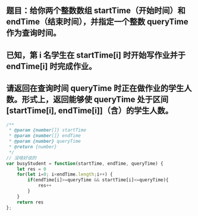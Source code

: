## 题目：给你两个整数数组 startTime（开始时间）和 endTime（结束时间），并指定一个整数 queryTime 作为查询时间。

## 已知，第 i 名学生在 startTime[i] 时开始写作业并于 endTime[i] 时完成作业。

## 请返回在查询时间 queryTime 时正在做作业的学生人数。形式上，返回能够使 queryTime 处于区间 [startTime[i], endTime[i]]（含）的学生人数。

```js
/**
 * @param {number[]} startTime
 * @param {number[]} endTime
 * @param {number} queryTime
 * @return {number}
 */
// 没啥好说的
var busyStudent = function(startTime, endTime, queryTime) {
    let res = 0
    for(let i=0; i<endTime.length;i++) {
        if(endTime[i]>=queryTime && startTime[i]<=queryTime){
            res++
        }
    }
    return res
};
```